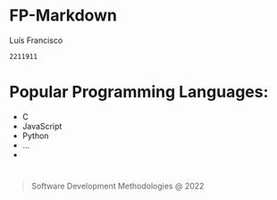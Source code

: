 # FP-Markdown

Luís Francisco

```
2211911
```
# Popular Programming Languages:
* C
* JavaScript
* Python
* ...
* 
#
> Software Development Methodologies  @ 2022
